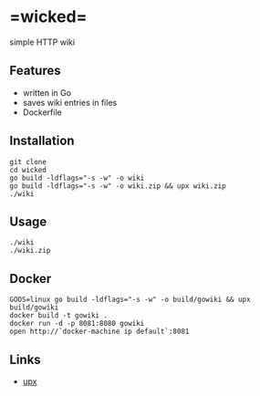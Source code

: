 # =wicked=
simple HTTP wiki

## Features
* written in Go
* saves wiki entries in files
* Dockerfile

## Installation
```shell script
git clone
cd wicked
go build -ldflags="-s -w" -o wiki
go build -ldflags="-s -w" -o wiki.zip && upx wiki.zip
./wiki
```

## Usage
```shell script
./wiki
./wiki.zip
```

## Docker
```shell script
GOOS=linux go build -ldflags="-s -w" -o build/gowiki && upx build/gowiki
docker build -t gowiki .
docker run -d -p 8081:8080 gowiki
open http://`docker-machine ip default`:8081
```

## Links
* [upx](https://upx.github.io/)
